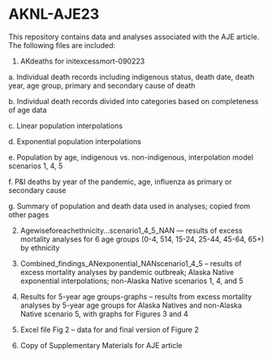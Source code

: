 # AKNL-AJE23
This repository contains data and analyses associated with the AJE article. The following files are included:

1.	AKdeaths for initexcessmort-090223 

a.	Individual death records including indigenous status, death date, death year, age group, primary and secondary cause of death

b.	Individual death records divided into categories based on completeness of age data

c.	Linear population interpolations

d.	Exponential population interpolations

e.	Population by age, indigenous vs. non-indigenous, interpolation model scenarios 1, 4, 5

f.	P&I deaths by year of the pandemic, age, influenza as primary or secondary cause

g.	Summary of population and death data used in analyses; copied from other pages


2.	Agewiseforeachethnicity…scenario1_4_5_NAN — results of excess mortality analyses for 6 age groups (0-4, 514, 15-24, 25-44, 45-64, 65+) by ethnicity

3.	Combined_findings_ANexponential_NANscenario1_4_5 – results of excess mortality analyses by pandemic outbreak; Alaska Native exponential interpolations; non-Alaska Native scenarios 1, 4, and 5

4.	Results for 5-year age groups-graphs – results from excess mortality analyses by 5-year age groups for Alaska Natives and non-Alaska Native scenario 5, with graphs for Figures 3 and 4

5.	Excel file Fig 2 – data for and final version of Figure 2

6.	Copy of Supplementary Materials for AJE article


